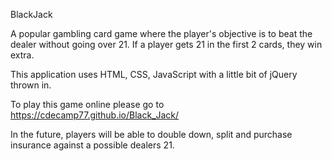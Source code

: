 BlackJack

A popular gambling card game where the player's objective is to beat the dealer without going over 21.
If a player gets 21 in the first 2 cards, they win extra.

This application uses HTML, CSS, JavaScript with a little bit of jQuery thrown in.

To play this game online please go to https://cdecamp77.github.io/Black_Jack/

In the future, players will be able to double down, split and purchase insurance against a possible dealers 21.